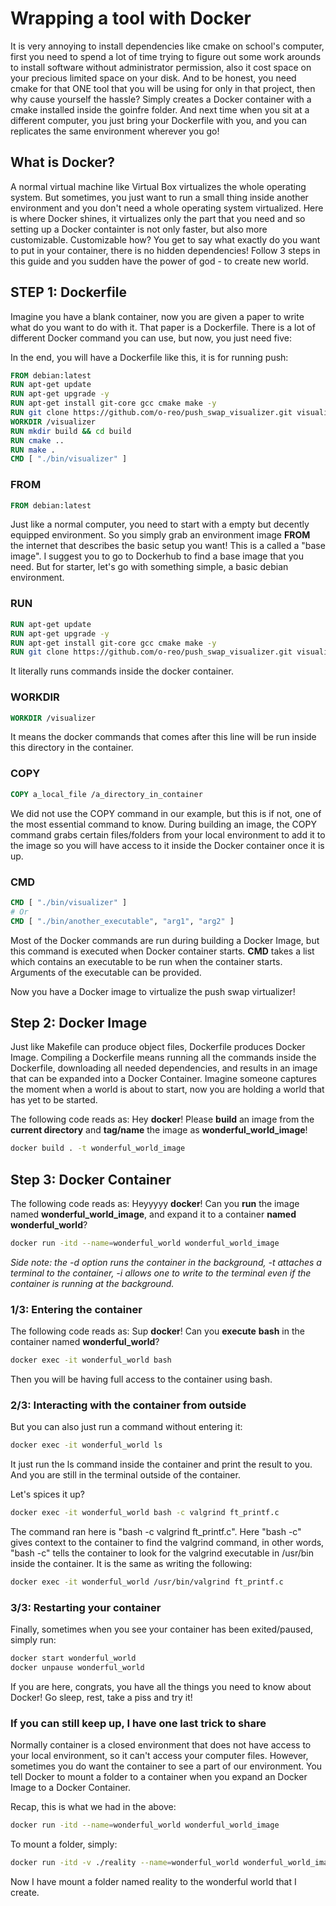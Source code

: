 # Wrapping a tool with Docker

It is very annoying to install dependencies like cmake on school's computer, first you need to spend a lot of time trying to figure out some work arounds to install software without administrator permission, also it cost space on your precious limited space on your disk. And to be honest, you need cmake for that ONE tool that you will be using for only in that project, then why cause yourself the hassle? Simply creates a Docker container with a cmake installed inside the goinfre folder. And next time when you sit at a different computer, you just bring your Dockerfile with you, and you can replicates the same environment wherever you go!

## What is Docker?

A normal virtual machine like Virtual Box virtualizes the whole operating system. But sometimes, you just want to run a small thing inside another environment and you don't need a whole operating system virtualized. Here is where Docker shines, it virtualizes only the part that you need and so setting up a Docker containter is not only faster, but also more customizable. Customizable how? You get to say what exactly do you want to put in your container, there is no hidden dependencies! Follow 3 steps in this guide and you sudden have the power of god - to create new world.

## STEP 1: Dockerfile

Imagine you have a blank container, now you are given a paper to write what do you want to do with it. That paper is a Dockerfile. There is a lot of different Docker command you can use, but now, you just need five:

In the end, you will have a Dockerfile like this, it is for running push:

```Dockerfile
FROM debian:latest
RUN apt-get update
RUN apt-get upgrade -y
RUN apt-get install git-core gcc cmake make -y
RUN git clone https://github.com/o-reo/push_swap_visualizer.git visualizer
WORKDIR /visualizer
RUN mkdir build && cd build
RUN cmake ..
RUN make .
CMD [ "./bin/visualizer" ]
```

### FROM

```Dockerfile
FROM debian:latest
```

Just like a normal computer, you need to start with a empty but decently equipped environment. So you simply grab an environment image **FROM** the internet that describes the basic setup you want! This is a called a "base image". I suggest you to go to Dockerhub to find a base image that you need. But for starter, let's go with something simple, a basic debian environment.

### RUN

```Dockerfile
RUN apt-get update
RUN apt-get upgrade -y
RUN apt-get install git-core gcc cmake make -y
RUN git clone https://github.com/o-reo/push_swap_visualizer.git visualizer
```

It literally runs commands inside the docker container.

### WORKDIR

```Dockerfile
WORKDIR /visualizer
```

It means the docker commands that comes after this line will be run inside this directory in the container.

### COPY

```Dockerfile
COPY a_local_file /a_directory_in_container
```

We did not use the COPY command in our example, but this is if not, one of the most essential command to know. During building an image, the COPY command grabs certain files/folders from your local environment to add it to the image so you will have access to it inside the Docker container once it is up.

### CMD

```Dockerfile
CMD [ "./bin/visualizer" ]
# Or
CMD [ "./bin/another_executable", "arg1", "arg2" ]
```

Most of the Docker commands are run during building a Docker Image, but this command is executed when Docker container starts. **CMD** takes a list which contains an executable to be run when the container starts. Arguments of the executable can be provided.

Now you have a Docker image to virtualize the push swap virtualizer!

## Step 2: Docker Image

Just like Makefile can produce object files, Dockerfile produces Docker Image. Compiling a Dockerfile means running all the commands inside the Dockerfile, downloading all needed dependencies, and results in an image that can be expanded into a Docker Container. Imagine someone captures the moment when a world is about to start, now you are holding a world that has yet to be started.

The following code reads as: Hey **docker**! Please **build** an image from the **current directory** and **tag/name** the image as **wonderful_world_image**!

```bash
docker build . -t wonderful_world_image
```

## Step 3: Docker Container

The following code reads as: Heyyyyy **docker**! Can you **run** the image named **wonderful_world_image**, and expand it to a container **named** **wonderful_world**?

```bash
docker run -itd --name=wonderful_world wonderful_world_image
```

*Side note: the -d option runs the container in the background, -t attaches a terminal to the container, -i allows one to write to the terminal even if the container is running at the background.*

### 1/3: Entering the container

The following code reads as: Sup **docker**! Can you **execute** **bash** in the container named **wonderful_world**?

```bash
docker exec -it wonderful_world bash
```

Then you will be having full access to the container using bash.

### 2/3: Interacting with the container from outside

But you can also just run a command without entering it:

```bash
docker exec -it wonderful_world ls
```

It just run the ls command inside the container and print the result to you. And you are still in the terminal outside of the container.

Let's spices it up?

```bash
docker exec -it wonderful_world bash -c valgrind ft_printf.c
```

The command ran here is "bash -c valgrind ft_printf.c". Here "bash -c" gives context to the container to find the valgrind command, in other words, "bash -c" tells the container to look for the valgrind executable in /usr/bin inside the container. It is the same as writing the following:

```bash
docker exec -it wonderful_world /usr/bin/valgrind ft_printf.c
```

### 3/3: Restarting your container

Finally, sometimes when you see your container has been exited/paused, simply run:

```bash
docker start wonderful_world
docker unpause wonderful_world
```

If you are here, congrats, you have all the things you need to know about Docker! Go sleep, rest, take a piss and try it!

### If you can still keep up, I have one last trick to share

Normally container is a closed environment that does not have access to your local environment, so it can't access your computer files. However, sometimes you do want the container to see a part of our environment. You tell Docker to mount a folder to a container when you expand an Docker Image to a Docker Container.

Recap, this is what we had in the above:

```bash
docker run -itd --name=wonderful_world wonderful_world_image
```

To mount a folder, simply:

```bash
docker run -itd -v ./reality --name=wonderful_world wonderful_world_image
```

Now I have mount a folder named reality to the wonderful world that I create.